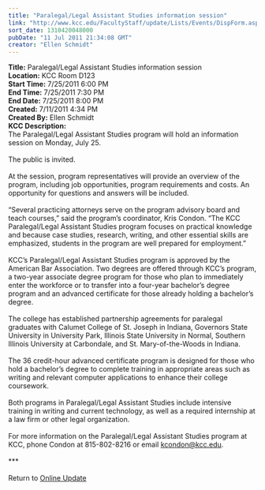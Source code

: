 ```yaml
---
title: "Paralegal/Legal Assistant Studies information session"
link: "http://www.kcc.edu/FacultyStaff/update/Lists/Events/DispForm.aspx?ID=107"
sort_date: 1310420048000
pubDate: "11 Jul 2011 21:34:08 GMT"
creator: "Ellen Schmidt"
---
```


<div><b>Title:</b> Paralegal/Legal Assistant Studies information session</div>
<div><b>Location:</b> KCC Room D123 </div>
<div><b>Start Time:</b> 7/25/2011 6:00 PM</div>
<div><b>End Time:</b> 7/25/2011 7:30 PM</div>
<div><b>End Date:</b> 7/25/2011 8:00 PM</div>
<div><b>Created:</b> 7/11/2011 4:34 PM</div>
<div><b>Created By:</b> Ellen Schmidt</div>
<div><b>KCC Description:</b> <div class="ExternalClassA2BD6A4C8AA5420A89A3FB9E34CB7F76">
<div>The Paralegal/Legal Assistant Studies program will hold an information session on Monday, July 25.</div>
<div><br />The public is invited. </div>
<div> </div>
<div>At the session, program representatives will provide an overview of the program, including job opportunities, program requirements and costs. An opportunity for questions and answers will be included.</div>
<div><br />“Several practicing attorneys serve on the program advisory board and teach courses,” said the program’s coordinator, Kris Condon. “The KCC Paralegal/Legal Assistant Studies program focuses on practical knowledge and because case studies, research, writing, and other essential skills are emphasized, students in the program are well prepared for employment.”  </div>
<div><br />KCC’s Paralegal/Legal Assistant Studies program is approved by the American Bar Association. Two degrees are offered through KCC’s program, a two-year associate degree program for those who plan to immediately enter the workforce or to transfer into a four-year bachelor’s degree program and an advanced certificate for those already holding a bachelor’s degree. </div>
<div><br />The college has established partnership agreements for paralegal graduates with Calumet College of St. Joseph in Indiana, Governors State University in University Park, Illinois State University in Normal, Southern Illinois University at Carbondale, and St. Mary-of-the-Woods in Indiana.</div>
<div><br />The 36 credit-hour advanced certificate program is designed for those who hold a bachelor’s degree to complete training in appropriate areas such as writing and relevant computer applications to enhance their college coursework.</div>
<div><br />Both programs in Paralegal/Legal Assistant Studies include intensive training in writing and current technology, as well as a required internship at a law firm or other legal organization. </div>
<div><br />For more information on the Paralegal/Legal Assistant Studies program at KCC, phone Condon at 815-802-8216 or email <a href="mailto:kcondon@kcc.edu">kcondon@kcc.edu</a>.</div>
<div> </div>
<div>***</div>
<div> </div>
<div>Return to <a href="/FacultyStaff/update/Pages/dailyupdate.aspx">Online Update</a></div></div></div>
